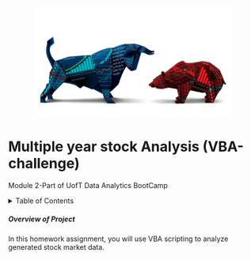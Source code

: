 <p align="center">
  <img src="https://github.com/theidari/VBA-challenge/blob/main/Stock%20Header.jpg" width="400" title="Multiple year stock Analysis">
</p>

# Multiple year stock Analysis (VBA-challenge)
Module 2-Part of UofT Data Analytics BootCamp

<details><summary>Table of Contents</summary>

1. [Overview of Project](https://github.com/theidari/VBA-challenge/edit/main/README.md#OverviewofProject)  
   1. [Objective](https://github.com/theidari/VBA-challenge/edit/main/README.md#Objective)
   2. [Methods and Software](https://github.com/theidari/VBA-challenge/edit/main/README.md#MethodsandSoftware)
2. [Codes](https://github.com/theidari/VBA-challenge/edit/main/README.md#Codes)
3. [Result](https://github.com/theidari/VBA-challenge/edit/main/README.md#result)
</details>

##### Overview of Project

In this homework assignment, you will use VBA scripting to analyze generated stock market data.

